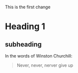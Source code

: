 This is the first change
# Heading 1
## subheading 
In the words of Winston Churchill:
>Never, never, nerver give up
